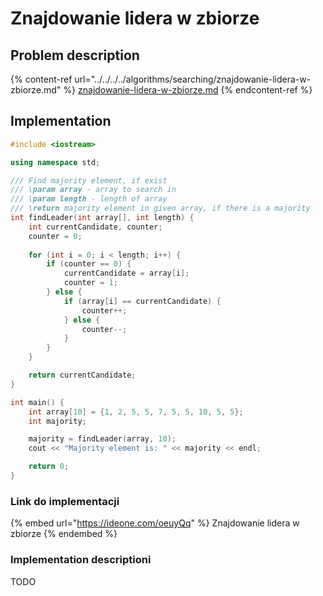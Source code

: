 # Znajdowanie lidera w zbiorze

## Problem description

{% content-ref url="../../../../algorithms/searching/znajdowanie-lidera-w-zbiorze.md" %}
[znajdowanie-lidera-w-zbiorze.md](../../../../algorithms/searching/znajdowanie-lidera-w-zbiorze.md)
{% endcontent-ref %}

## Implementation

```cpp
#include <iostream>

using namespace std;

/// Find majority element, if exist
/// \param array - array to search in
/// \param length - length of array
/// \return majority element in given array, if there is a majority
int findLeader(int array[], int length) {
    int currentCandidate, counter;
    counter = 0;
    
    for (int i = 0; i < length; i++) {
        if (counter == 0) {
            currentCandidate = array[i];
            counter = 1;
        } else {
            if (array[i] == currentCandidate) {
                counter++;
            } else {
                counter--;
            }
        }
    }

    return currentCandidate;
}

int main() {
    int array[10] = {1, 2, 5, 5, 7, 5, 5, 10, 5, 5};
    int majority;

    majority = findLeader(array, 10);
    cout << "Majority element is: " << majority << endl;

    return 0;
}
```

### Link do implementacji

{% embed url="https://ideone.com/oeuyQq" %}
Znajdowanie lidera w zbiorze
{% endembed %}

### Implementation descriptioni

TODO
